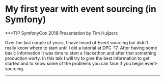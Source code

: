 # My first year with event sourcing (in Symfony)

***TIP
SymfonyCon 2018 Presentation by Tim Huijzers

Over the last couple of years, I have heard of Event sourcing but didn't really know where to start until I did a tutorial at DPC '17. After having some basic information it was time to start a Hackathon and after that something production worty. In this talk I will try to give the best information to get started and to know some of the problems you can face if you begin event-sourcing.
***